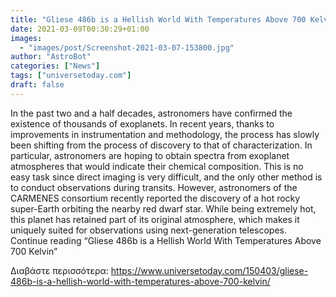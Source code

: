 ```yaml
---
title: "Gliese 486b is a Hellish World With Temperatures Above 700 Kelvin"
date: 2021-03-09T00:30:29+01:00
images:
  - "images/post/Screenshot-2021-03-07-153800.jpg"
author: "AstroBot"
categories: ["News"]
tags: ["universetoday.com"]
draft: false
---
```


In the past two and a half decades, astronomers have confirmed the existence of thousands of exoplanets. In recent years, thanks to improvements in instrumentation and methodology, the process has slowly been shifting from the process of discovery to that of characterization. In particular, astronomers are hoping to obtain spectra from exoplanet atmospheres that would indicate their chemical composition. This is no easy task since direct imaging is very difficult, and the only other method is to conduct observations during transits. However, astronomers of the CARMENES consortium recently reported the discovery of a hot rocky super-Earth orbiting the nearby red dwarf star. While being extremely hot, this planet has retained part of its original atmosphere, which makes it uniquely suited for observations using next-generation telescopes. Continue reading “Gliese 486b is a Hellish World With Temperatures Above 700 Kelvin” 

Διαβάστε περισσότερα: https://www.universetoday.com/150403/gliese-486b-is-a-hellish-world-with-temperatures-above-700-kelvin/
